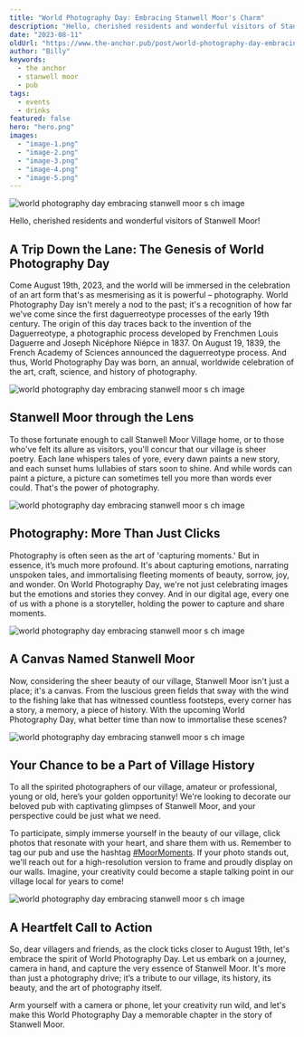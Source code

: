 ```yaml
---
title: "World Photography Day: Embracing Stanwell Moor's Charm"
description: "Hello, cherished residents and wonderful visitors of Stanwell Moor!A Trip Down the Lane: The Genesis of World Photography DayCome August 19th, 2023, and the world will be immersed in the celebration of an art form that's as mesmerising as it is powerful – photography. World Photography Day isn't merely a nod to the past; it's a recognition of how far we've come since the first daguerreotype processes of the early 19th century. The origin of this day traces back to the invention of the Daguerreot"
date: "2023-08-11"
oldUrl: "https://www.the-anchor.pub/post/world-photography-day-embracing-stanwell-moor-s-ch"
author: "Billy"
keywords:
  - the anchor
  - stanwell moor
  - pub
tags:
  - events
  - drinks
featured: false
hero: "hero.png"
images:
  - "image-1.png"
  - "image-2.png"
  - "image-3.png"
  - "image-4.png"
  - "image-5.png"
---
```


  

![world photography day embracing stanwell moor s ch image](/content/blog/world-photography-day-embracing-stanwell-moor-s-ch/hero.png)

  

Hello, cherished residents and wonderful visitors of Stanwell Moor!

  

## A Trip Down the Lane: The Genesis of World Photography Day

  

Come August 19th, 2023, and the world will be immersed in the celebration of an art form that's as mesmerising as it is powerful – photography. World Photography Day isn't merely a nod to the past; it's a recognition of how far we've come since the first daguerreotype processes of the early 19th century. The origin of this day traces back to the invention of the Daguerreotype, a photographic process developed by Frenchmen Louis Daguerre and Joseph Nicéphore Niépce in 1837. On August 19, 1839, the French Academy of Sciences announced the daguerreotype process. And thus, World Photography Day was born, an annual, worldwide celebration of the art, craft, science, and history of photography.

  

![world photography day embracing stanwell moor s ch image](/content/blog/world-photography-day-embracing-stanwell-moor-s-ch/image-1.png)

  

## Stanwell Moor through the Lens

  

To those fortunate enough to call Stanwell Moor Village home, or to those who've felt its allure as visitors, you'll concur that our village is sheer poetry. Each lane whispers tales of yore, every dawn paints a new story, and each sunset hums lullabies of stars soon to shine. And while words can paint a picture, a picture can sometimes tell you more than words ever could. That's the power of photography.

  

![world photography day embracing stanwell moor s ch image](/content/blog/world-photography-day-embracing-stanwell-moor-s-ch/image-2.png)

  

## Photography: More Than Just Clicks

  

Photography is often seen as the art of 'capturing moments.' But in essence, it’s much more profound. It's about capturing emotions, narrating unspoken tales, and immortalising fleeting moments of beauty, sorrow, joy, and wonder. On World Photography Day, we're not just celebrating images but the emotions and stories they convey. And in our digital age, every one of us with a phone is a storyteller, holding the power to capture and share moments.

  

![world photography day embracing stanwell moor s ch image](/content/blog/world-photography-day-embracing-stanwell-moor-s-ch/image-3.png)

  

## A Canvas Named Stanwell Moor

  

Now, considering the sheer beauty of our village, Stanwell Moor isn't just a place; it's a canvas. From the luscious green fields that sway with the wind to the fishing lake that has witnessed countless footsteps, every corner has a story, a memory, a piece of history. With the upcoming World Photography Day, what better time than now to immortalise these scenes?

  

![world photography day embracing stanwell moor s ch image](/content/blog/world-photography-day-embracing-stanwell-moor-s-ch/image-4.png)

  

## Your Chance to be a Part of Village History

  

To all the spirited photographers of our village, amateur or professional, young or old, here’s your golden opportunity! We're looking to decorate our beloved pub with captivating glimpses of Stanwell Moor, and your perspective could be just what we need.

  

To participate, simply immerse yourself in the beauty of our village, click photos that resonate with your heart, and share them with us. Remember to tag our pub and use the hashtag [#MoorMoments](https://www.the-anchor.pub/blog/hashtags/MoorMoments). If your photo stands out, we'll reach out for a high-resolution version to frame and proudly display on our walls. Imagine, your creativity could become a staple talking point in our village local for years to come!

  

![world photography day embracing stanwell moor s ch image](/content/blog/world-photography-day-embracing-stanwell-moor-s-ch/image-5.png)

  

## A Heartfelt Call to Action

So, dear villagers and friends, as the clock ticks closer to August 19th, let's embrace the spirit of World Photography Day. Let us embark on a journey, camera in hand, and capture the very essence of Stanwell Moor. It's more than just a photography drive; it’s a tribute to our village, its history, its beauty, and the art of photography itself.

  

Arm yourself with a camera or phone, let your creativity run wild, and let's make this World Photography Day a memorable chapter in the story of Stanwell Moor.
